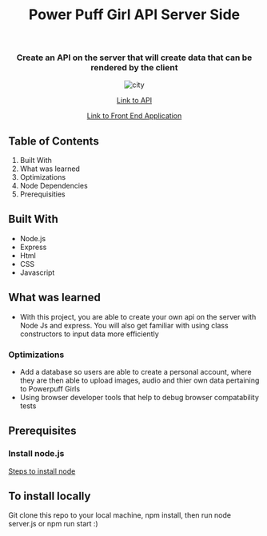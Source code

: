 <h1 align="center"> Power Puff Girl API Server Side </h1>



<div align ="center"> 
  <h3 style="italic">Create an API on the server that will create data that can be rendered by the client</h3>


![city](https://user-images.githubusercontent.com/101071525/183767224-f022b8e3-b384-42a9-a71c-408aca20b502.jpeg)

[Link to API](https://powerpuff-app.herokuapp.com/)

[Link to Front End Application](https://powerpuffapi.netlify.app)
</div>

## Table of Contents 

1. Built With 
2. What was learned 
3. Optimizations
4. Node Dependencies
5. Prerequisities



## Built With 
* Node.js
* Express
* Html
* CSS
* Javascript


## What was learned 
* With this project, you are able to create your own api on the server with Node Js and express. You will also get familiar with using class constructors to input data more efficiently 

### Optimizations
* Add a database so users are able to create a personal account, where they are then able to upload images, audio and thier own data pertaining to Powerpuff Girls
* Using browser developer tools that help to debug browser compatability tests

## Prerequisites 
<h3> Install node.js</h3>

[Steps to install node](https://nodejs.org/en/) 



## To install locally 
Git clone this repo to your local machine, npm install, then run node server.js or npm run start :)
  
